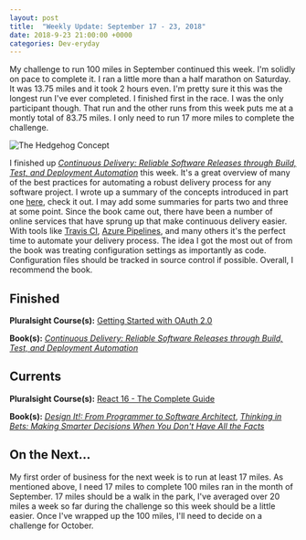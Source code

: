 ```yaml
---
layout: post
title:  "Weekly Update: September 17 - 23, 2018"
date: 2018-9-23 21:00:00 +0000
categories: Dev-eryday
---
```


My challenge to run 100 miles in September continued this week. I'm solidly on pace to complete it. I ran a little more than a half marathon on Saturday. It was 13.75 miles and it took 2 hours even. I'm pretty sure it this was the longest run I've ever completed. I finished first in the race. I was the only participant though. That run and the other runs from this week puts me at a montly total of 83.75 miles. I only need to run 17 more miles to complete the challenge.

![The Hedgehog Concept](https://farm2.staticflickr.com/1843/42918765240_19c46990f4.jpg)

I finished up _[Continuous Delivery: Reliable Software Releases through Build, Test, and Deployment Automation][cd]_ this week. It's a great overview of many of the best practices for automating a robust delivery process for any software project. I wrote up a summary of the concepts introduced in part one [here][po], check it out. I may add some summaries for parts two and three at some point. Since the book came out, there have been a number of online services that have sprung up that make continuous delivery easier. With tools like [Travis CI][ti], [Azure Pipelines][ap], and many others it's the perfect time to automate your delivery process. The idea I got the most out of from the book was treating configuration settings as importantly as code. Configuration files should be tracked in source control if possible. Overall, I recommend the book.

## Finished

**Pluralsight Course(s):** [Getting Started with OAuth 2.0][oau]

**Book(s):** _[Continuous Delivery: Reliable Software Releases through Build, Test, and Deployment Automation][cd]_

## Currents

**Pluralsight Course(s):** [React 16 - The Complete Guide][re]

**Book(s):** *[Design It!: From Programmer to Software Architect][di]*, *[Thinking in Bets: Making Smarter Decisions When You Don't Have All the Facts][tib]*

## On the Next...

My first order of business for the next week is to run at least 17 miles. As mentioned above, I need 17 miles to complete 100 miles ran in the month of September. 17 miles should be a walk in the park, I've averaged over 20 miles a week so far during the challenge so this week should be a little easier. Once I've wrapped up the 100 miles, I'll need to decide on a challenge for October.

[di]: https://www.amazon.com/Design-Programmer-Architect-Pragmatic-Programmers/dp/1680502093/
[re]: https://www.udemy.com/react-the-complete-guide-incl-redux/
[cd]: https://www.amazon.com/Continuous-Delivery-Deployment-Automation-Addison-Wesley/dp/0321601912
[ncp]: https://github.com/jpniederer/NETCorePlayground/tree/master/ChatApp
[fun]: https://www.amazon.com/Functional-Programming-write-better-code/dp/1617293954/
[src]: https://chatappwithsignalr.azurewebsites.net/index.html
[iis]: https://app.pluralsight.com/library/courses/installing-configuring-iis/table-of-contents
[flu]: https://app.pluralsight.com/library/courses/flutter-getting-started/table-of-contents
[fl]: https://flutter.io/
[rn]: https://facebook.github.io/react-native/
[xm]: https://visualstudio.microsoft.com/xamarin/
[word]: https://www.amazon.com/Letting-Go-Words-Interactive-Technologies-ebook/dp/B008HOJHDM/
[vue]: https://app.pluralsight.com/library/courses/vuejs-big-picture/table-of-contents
[gtg]: https://www.amazon.com/Good-Great-Some-Companies-Others-ebook/dp/B0058DRUV6/
[jsa]: https://leanpub.com/javascriptallongesix/read
[fcc]: https://www.freecodecamp.org/
[cert]: https://www.freecodecamp.org/certification/fcc6a4b5394/javascript-algorithms-and-data-structures
[cr]: https://learn.freecodecamp.org/javascript-algorithms-and-data-structures/javascript-algorithms-and-data-structures-projects/cash-register
[cdi]: https://app.pluralsight.com/library/courses/continuously-deliver-iis-dotnet-applications/table-of-contents
[hc]: https://www.jimcollins.com/concepts/the-hedgehog-concept.html
[oau]: https://app.pluralsight.com/library/courses/oauth-2-getting-started/table-of-contents
[tib]: https://www.amazon.com/Thinking-Bets-Making-Smarter-Decisions-ebook/dp/B074DG9LQF/
[po]: https://dev-eryday.com/books/2018/05/17/Continuous-Delivery-Notes-Part-I-Foundations.html
[ti]: https://travis-ci.org
[ap]: https://azure.microsoft.com/en-us/services/devops/pipelines/